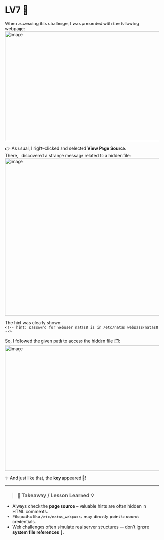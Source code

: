 # LV7 🔎  

When accessing this challenge, I was presented with the following webpage:  
<img width="1759" height="359" alt="image" src="https://github.com/user-attachments/assets/dc82d09f-3f07-41c2-b9d8-e7cb055c209f" />  

👉 As usual, I right–clicked and selected **View Page Source**.  
There, I discovered a strange message related to a hidden file:  
<img width="1397" height="515" alt="image" src="https://github.com/user-attachments/assets/904df138-d1d1-457c-8c13-448d64ed784f" />  

The hint was clearly shown:  
`<!-- hint: password for webuser natas8 is in /etc/natas_webpass/natas8 -->`

So, I followed the given path to access the hidden file 🗂️:  
<img width="1636" height="411" alt="image" src="https://github.com/user-attachments/assets/ca418cf4-b3fb-40d1-b9ab-9a917a455b64" />  

✨ And just like that, the **key** appeared 🔑!  

---

> ### 📝 Takeaway / Lesson Learned 💡  
- Always check the **page source** – valuable hints are often hidden in HTML comments.  
- File paths like `/etc/natas_webpass/` may directly point to secret credentials.  
- Web challenges often simulate real server structures — don’t ignore **system file references** 👀.  
